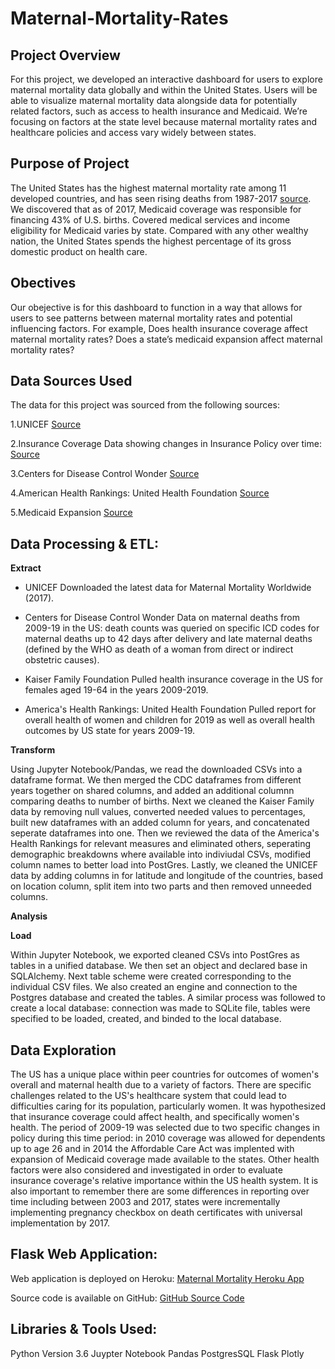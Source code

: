 # Maternal-Mortality-Rates #

## Project Overview ##


For this project, we developed an interactive dashboard for users to explore maternal mortality data globally and within the United States. Users will be able to visualize maternal mortality data alongside data for potentially related factors, such as access to health insurance and Medicaid.
We’re focusing on factors at the state level because maternal mortality rates and healthcare policies and access vary widely between states.

## Purpose of Project ##


The United States has the highest maternal mortality rate among 11 developed countries, and has seen rising deaths from 1987-2017 [source](https://www.ajmc.com/view/us-ranks-worst-in-maternal-care-mortality-compared-with-10-other-developed-nations).  We discovered that as of 2017, Medicaid coverage was responsible for financing 43% of U.S. births. 
Covered medical services and income eligibility for Medicaid varies by state.
Compared with any other wealthy nation, the United States spends the highest percentage of its gross domestic product on health care.


## Obectives ##


Our obejective is for this dashboard to function in a way that allows for users to see patterns between maternal mortality rates and potential influencing factors.
For example, Does health insurance coverage affect maternal mortality rates? Does a state’s medicaid expansion affect maternal mortality rates?


## Data Sources Used ##

The data for this project was sourced from the following sources:

1.UNICEF [Source](https://data.unicef.org/topic/maternal-health/maternal-mortality/)

2.Insurance Coverage Data showing changes in Insurance Policy over time: [Source](https://www.kff.org/womens-health-policy/fact-sheet/womens-health-insurance-coverage-fact-sheet)

3.Centers for Disease Control Wonder [Source](https://wonder.cdc.gov/)

4.American Health Rankings: United Health Foundation [Source](https://www.americashealthrankings.org/explore/annual/measure/Outcomes/state/ALL)

5.Medicaid Expansion [Source](https://data.medicaid.gov/Enrollment/State-Medicaid-and-CHIP-Applications-Eligibility-D/n5ce-jxme/data) 


## Data Processing & ETL: ##

**Extract**

- UNICEF
Downloaded the latest data for Maternal Mortality Worldwide (2017).

- Centers for Disease Control Wonder
Data on maternal deaths from 2009-19 in the US: death counts was queried on specific ICD codes for maternal deaths up to 42 days after delivery and late maternal deaths (defined by the WHO as death of a woman from direct or indirect obstetric causes).

- Kaiser Family Foundation
Pulled health insurance coverage in the US for females aged 19-64 in the years 2009-2019.

- America's Health Rankings: United Health Foundation
Pulled report for overall health of women and children for 2019 as well as overall health outcomes by US state for years 2009-19.

**Transform**

Using Jupyter Notebook/Pandas, we read the downloaded CSVs into a dataframe format.  We then merged the CDC dataframes from different years together on shared columns, and added an additional columnn comparing deaths to number of births.  Next we cleaned the Kaiser Family data by removing null values, converted needed values to percentages, built new dataframes with an added column for years, and concatenated seperate dataframes into one.  Then we reviewed the data of the America's Health Rankings for relevant measures and eliminated others, seperating demographic breakdowns where available into indiviudal CSVs, modified column names to better load into PostGres.  Lastly, we cleaned the UNICEF data by adding columns in for latitude and longitude of the countries, based on location column, split item into two parts and then removed unneeded columns.

**Analysis**


**Load**

Within Jupyter Notebook, we exported cleaned CSVs into PostGres as tables in a unified database.  We then set an object and declared base in SQLAlchemy.  Next  table scheme were created corresponding to the individual CSV files.  We also created an engine and connection to the Postgres database and created the tables. A similar process was followed to create a local database: connection was made to SQLite file, tables were specified to be loaded, created, and binded to the local database.

## Data Exploration ##

The US has a unique place within peer countries for outcomes of women's overall and maternal health due to a variety of factors.
There are specific challenges related to the US's healthcare system that could lead to difficulties caring for its population, particularly women.
It was hypothesized that insurance coverage could affect health, and specifically women's health.
The period of 2009-19 was selected due to two specific changes in policy during this time period: in 2010 coverage was allowed for dependents up to age 26 and in 2014 the Affordable Care Act was implented with expansion of Medicaid coverage made available to the states.
Other health factors were also considered and investigated in order to evaluate insurance coverage's relative importance within the US health system.
It is also important to remember there are some differences in reporting over time including between 2003 and 2017, states were incrementally implementing pregnancy checkbox on death certificates with universal implementation by 2017.


## Flask Web Application: ##


Web application is deployed on Heroku: [Maternal Mortality Heroku App](https://maternal-mortality-project.herokuapp.com/)

Source code is available on GitHub: [GitHub Source Code](https://github.com/abpuccini/project2-maternal-mortality)


 ## Libraries & Tools Used: ##
 Python Version 3.6
 Juypter Notebook
 Pandas
 PostgresSQL
 Flask
 Plotly

